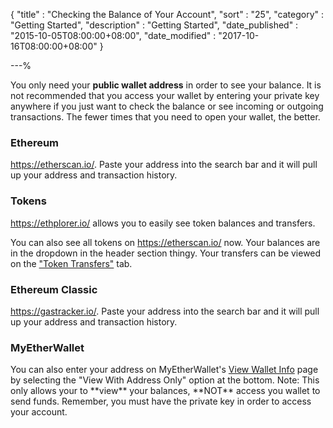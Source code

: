 {
"title" : "Checking the Balance of Your Account",
"sort" : "25",
"category" : "Getting Started",
"description" : "Getting Started",
"date_published" : "2015-10-05T08:00:00+08:00",
"date_modified" : "2017-10-16T08:00:00+08:00"
}

---%
<p id="ctboya_p1"> You only need your <b>public wallet address</b> in order to see your balance. It is not recommended that you access your wallet by entering your private key anywhere if you just want to check the balance or see incoming or outgoing transactions. The fewer times that you need to open your wallet, the better. </p>

### Ethereum
<p id="ethereum_p">
<a href='https://etherscan.io/' target='_blank'>https://etherscan.io/</a>. Paste your address into the search bar and it will pull up your address and transaction history.</p>

### Tokens
<p id="tokens_p1">
  <a href='https://ethplorer.io/' target='_blank'>https://ethplorer.io/</a> allows you to easily see token balances and transfers.
</p>
<p id="tokens_p2">
  You can also see all tokens on <a href='https://etherscan.io/' target='_blank'>https://etherscan.io/</a> now. Your balances are in the dropdown in the header section thingy. Your transfers can be viewed on the <a href='https://etherscan.io/address/0x7cb57b5a97eabe94205c07890be4c1ad31e486a8#tokentxns' target='_blank'>"Token Transfers"</a> tab.
</p>

### Ethereum Classic
<p id="ethereum-classic_p">
<a href='https://gastracker.io/' target='_blank'>https://gastracker.io/</a>. Paste your address into the search bar and it will pull up your address and transaction history.</p>

### MyEtherWallet
<p id='myetherwallet_p'>
You can also enter your address on MyEtherWallet's <a href='https://vintage.myetherwallet.com/#view-wallet-info' target='_blank'>View Wallet Info</a> page by selecting the "View With Address Only" option at the bottom. Note: This only allows your to **view** your balances, **NOT** access you wallet to send funds. Remember, you must have the private key in order to access your account. </p>
